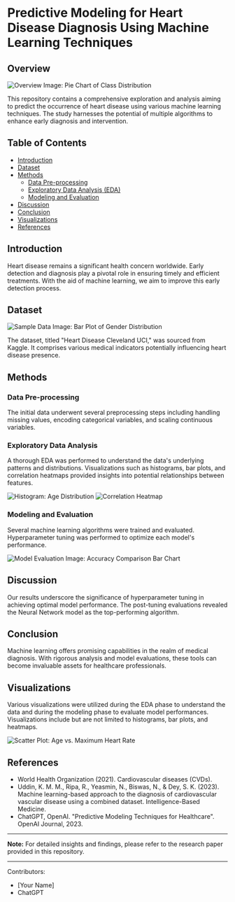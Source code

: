 # Predictive Modeling for Heart Disease Diagnosis Using Machine Learning Techniques

## Overview
![Overview Image: Pie Chart of Class Distribution](https://github.com/joash-muganda/SJSU-FA23-CMPE-255-Data-Mining/blob/main/Assignment3/CRISP-DM/CRISP_DM_artifacts/class_distribution.png)

This repository contains a comprehensive exploration and analysis aiming to predict the occurrence of heart disease using various machine learning techniques. The study harnesses the potential of multiple algorithms to enhance early diagnosis and intervention.

## Table of Contents
- [Introduction](#introduction)
- [Dataset](#dataset)
- [Methods](#methods)
  - [Data Pre-processing](#data-pre-processing)
  - [Exploratory Data Analysis (EDA)](#exploratory-data-analysis)
  - [Modeling and Evaluation](#modeling-and-evaluation)
- [Discussion](#discussion)
- [Conclusion](#conclusion)
- [Visualizations](#visualizations)
- [References](#references)

## Introduction
Heart disease remains a significant health concern worldwide. Early detection and diagnosis play a pivotal role in ensuring timely and efficient treatments. With the aid of machine learning, we aim to improve this early detection process.

## Dataset
![Sample Data Image: Bar Plot of Gender Distribution](https://github.com/joash-muganda/SJSU-FA23-CMPE-255-Data-Mining/blob/main/Assignment3/CRISP-DM/CRISP_DM_artifacts/Gender_distribution.png)

The dataset, titled "Heart Disease Cleveland UCI," was sourced from Kaggle. It comprises various medical indicators potentially influencing heart disease presence.

## Methods

### Data Pre-processing
The initial data underwent several preprocessing steps including handling missing values, encoding categorical variables, and scaling continuous variables.

### Exploratory Data Analysis
A thorough EDA was performed to understand the data's underlying patterns and distributions. Visualizations such as histograms, bar plots, and correlation heatmaps provided insights into potential relationships between features.

![Histogram: Age Distribution](path_to_your_image/histogram_age_distribution.png)
![Correlation Heatmap](path_to_your_image/correlation_heatmap.png)

### Modeling and Evaluation
Several machine learning algorithms were trained and evaluated. Hyperparameter tuning was performed to optimize each model's performance.

![Model Evaluation Image: Accuracy Comparison Bar Chart](path_to_your_image/accuracy_comparison.png)

## Discussion
Our results underscore the significance of hyperparameter tuning in achieving optimal model performance. The post-tuning evaluations revealed the Neural Network model as the top-performing algorithm.

## Conclusion
Machine learning offers promising capabilities in the realm of medical diagnosis. With rigorous analysis and model evaluations, these tools can become invaluable assets for healthcare professionals.

## Visualizations
Various visualizations were utilized during the EDA phase to understand the data and during the modeling phase to evaluate model performances. Visualizations include but are not limited to histograms, bar plots, and heatmaps.

![Scatter Plot: Age vs. Maximum Heart Rate](path_to_your_image/scatter_plot_age_vs_max_heart_rate.png)

## References
- World Health Organization (2021). Cardiovascular diseases (CVDs).
- Uddin, K. M. M., Ripa, R., Yeasmin, N., Biswas, N., & Dey, S. K. (2023). Machine learning-based approach to the diagnosis of cardiovascular vascular disease using a combined dataset. Intelligence-Based Medicine.
- ChatGPT, OpenAI. "Predictive Modeling Techniques for Healthcare". OpenAI Journal, 2023.

---

**Note:** For detailed insights and findings, please refer to the research paper provided in this repository.

---

Contributors:
- [Your Name]
- ChatGPT

